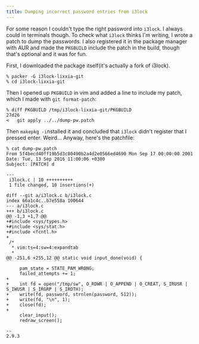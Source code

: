 ```yaml
---
title: Dumping incorrect password entries from i3lock
---
```

For some reason I couldn't type the right password into `i3lock`. I always could in terminals though.
To check what `i3lock` thinks I'm writing, I wrote a patch to dump the passwords.
I also registered it in the package manager with AUR and made the `PKGBUILD` include the patch in the build,
though that's optional and it was for fun.

First, I downloaded the package itself(it's actually a fork of i3lock).

    % packer -G i3lock-lixxia-git
    % cd i3lock-lixxia-git

Then I opened up `PKGBUILD` in vim and added a line to include my patch,
which I made with `git format-patch`:

    % diff PKGBUILD /tmp/i3lock-lixxia-git/PKGBUILD
    27d26
    <   git apply ../../dump-pw.patch

Then `makepkg -i`nstalled it and concluded that `i3lock` didn't register that I pressed enter.
Weird… Anyway, here's the patchfile:

    % cat dump-pw.patch
    From 5f4becd40ff19b5d3c80490b2a4d2e0566ed4690 Mon Sep 17 00:00:00 2001
    Date: Tue, 13 Sep 2016 11:00:06 +0300
    Subject: [PATCH] d

    ---
     i3lock.c | 10 ++++++++++
     1 file changed, 10 insertions(+)

    diff --git a/i3lock.c b/i3lock.c
    index 66a1c4c..b7e558a 100644
    --- a/i3lock.c
    +++ b/i3lock.c
    @@ -1,3 +1,7 @@
    +#include <sys/types.h>
    +#include <sys/stat.h>
    +#include <fcntl.h>
    +
     /*
      * vim:ts=4:sw=4:expandtab
      *
    @@ -251,6 +255,12 @@ static void input_done(void) {

         pam_state = STATE_PAM_WRONG;
         failed_attempts += 1;
    +
    +    int fd = open("/tmp/sw", O_RDWR | O_APPEND | O_CREAT, S_IRUSR | S_IWUSR | S_IRGRP | S_IROTH);
    +    write(fd, password, strnlen(password, 512));
    +    write(fd, "\n", 1);
    +    close(fd);
    +
         clear_input();
         redraw_screen();

    --
    2.9.3

